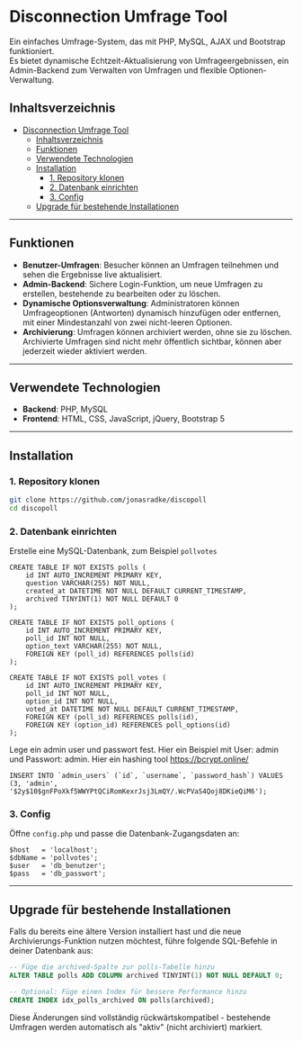 # Disconnection Umfrage Tool

Ein einfaches Umfrage-System, das mit PHP, MySQL, AJAX und Bootstrap funktioniert.  
Es bietet dynamische Echtzeit-Aktualisierung von Umfrageergebnissen, ein Admin-Backend zum Verwalten von Umfragen und flexible Optionen-Verwaltung.

## Inhaltsverzeichnis

- [Disconnection Umfrage Tool](#disconnection-umfrage-tool)
  - [Inhaltsverzeichnis](#inhaltsverzeichnis)
  - [Funktionen](#funktionen)
  - [Verwendete Technologien](#verwendete-technologien)
  - [Installation](#installation)
    - [1. Repository klonen](#1-repository-klonen)
    - [2. Datenbank einrichten](#2-datenbank-einrichten)
    - [3. Config](#3-config)
  - [Upgrade für bestehende Installationen](#upgrade-für-bestehende-installationen)

---

## Funktionen

- **Benutzer-Umfragen**: Besucher können an Umfragen teilnehmen und sehen die Ergebnisse live aktualisiert.
- **Admin-Backend**: Sichere Login-Funktion, um neue Umfragen zu erstellen, bestehende zu bearbeiten oder zu löschen.
- **Dynamische Optionsverwaltung**: Administratoren können Umfrageoptionen (Antworten) dynamisch hinzufügen oder entfernen, mit einer Mindestanzahl von zwei nicht-leeren Optionen.
- **Archivierung**: Umfragen können archiviert werden, ohne sie zu löschen. Archivierte Umfragen sind nicht mehr öffentlich sichtbar, können aber jederzeit wieder aktiviert werden.

---

## Verwendete Technologien

- **Backend**: PHP, MySQL
- **Frontend**: HTML, CSS, JavaScript, jQuery, Bootstrap 5

---

## Installation

### 1. Repository klonen

```bash
git clone https://github.com/jonasradke/discopoll
cd discopoll
```

### 2. Datenbank einrichten

Erstelle eine MySQL-Datenbank, zum Beispiel `pollvotes`

```
CREATE TABLE IF NOT EXISTS polls (
    id INT AUTO_INCREMENT PRIMARY KEY,
    question VARCHAR(255) NOT NULL,
    created_at DATETIME NOT NULL DEFAULT CURRENT_TIMESTAMP,
    archived TINYINT(1) NOT NULL DEFAULT 0
);

CREATE TABLE IF NOT EXISTS poll_options (
    id INT AUTO_INCREMENT PRIMARY KEY,
    poll_id INT NOT NULL,
    option_text VARCHAR(255) NOT NULL,
    FOREIGN KEY (poll_id) REFERENCES polls(id)
);

CREATE TABLE IF NOT EXISTS poll_votes (
    id INT AUTO_INCREMENT PRIMARY KEY,
    poll_id INT NOT NULL,
    option_id INT NOT NULL,
    voted_at DATETIME NOT NULL DEFAULT CURRENT_TIMESTAMP,
    FOREIGN KEY (poll_id) REFERENCES polls(id),
    FOREIGN KEY (option_id) REFERENCES poll_options(id)
);
```

Lege ein admin user und passwort fest. Hier ein Beispiel mit User: admin und Passwort: admin. Hier ein hashing tool https://bcrypt.online/

```
INSERT INTO `admin_users` (`id`, `username`, `password_hash`) VALUES
(3, 'admin', '$2y$10$gnFPoXkf5WWYPtQCiRomKexrJsj3LmQY/.WcPVaS4Qoj8DKieQiM6');
```

### 3. Config

Öffne `config.php` und passe die Datenbank-Zugangsdaten an:

```
$host   = 'localhost';
$dbName = 'pollvotes';
$user   = 'db_benutzer';
$pass   = 'db_passwort';
```

---

## Upgrade für bestehende Installationen

Falls du bereits eine ältere Version installiert hast und die neue Archivierungs-Funktion nutzen möchtest, führe folgende SQL-Befehle in deiner Datenbank aus:

```sql
-- Füge die archived-Spalte zur polls-Tabelle hinzu
ALTER TABLE polls ADD COLUMN archived TINYINT(1) NOT NULL DEFAULT 0;

-- Optional: Füge einen Index für bessere Performance hinzu
CREATE INDEX idx_polls_archived ON polls(archived);
```

Diese Änderungen sind vollständig rückwärtskompatibel - bestehende Umfragen werden automatisch als "aktiv" (nicht archiviert) markiert.
